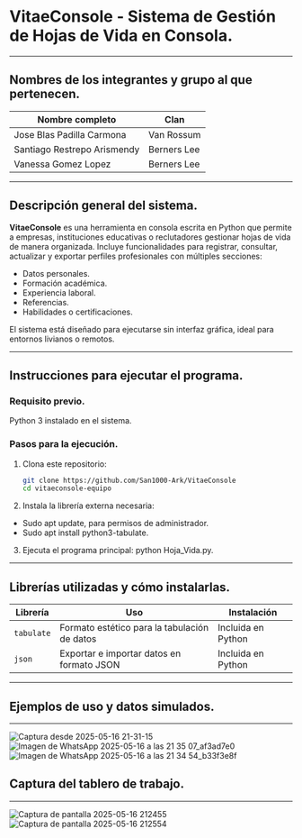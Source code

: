 # VitaeConsole - Sistema de Gestión de Hojas de Vida en Consola.

---

## Nombres de los integrantes y grupo al que pertenecen.

| Nombre completo                 | Clan         |
|--------------------------------|--------------|
| Jose Blas Padilla Carmona      | Van Rossum   |
| Santiago Restrepo Arismendy    | Berners Lee  |
| Vanessa Gomez Lopez            | Berners Lee  |

---

## Descripción general del sistema.

**VitaeConsole** es una herramienta en consola escrita en Python que permite a empresas, instituciones educativas o reclutadores gestionar hojas de vida de manera organizada. Incluye funcionalidades para registrar, consultar, actualizar y exportar perfiles profesionales con múltiples secciones:

- Datos personales.
- Formación académica.
- Experiencia laboral.
- Referencias.
- Habilidades o certificaciones.

El sistema está diseñado para ejecutarse sin interfaz gráfica, ideal para entornos livianos o remotos.

---

## Instrucciones para ejecutar el programa.

### Requisito previo.
Python 3 instalado en el sistema.

### Pasos para la ejecución.
1. Clona este repositorio:
   ```bash
   git clone https://github.com/San1000-Ark/VitaeConsole
   cd vitaeconsole-equipo

2. Instala la librería externa necesaria:
- Sudo apt update, para permisos de administrador.
- Sudo apt install python3-tabulate.

3. Ejecuta el programa principal:
   python Hoja_Vida.py.

---

## Librerías utilizadas y cómo instalarlas.

| Librería    | Uso                                                  | Instalación              |
|-------------|-------------------------------------------------------|---------------------------|
| `tabulate`  | Formato estético para la tabulación de datos         | Incluida en Python        |
| `json`      | Exportar e importar datos en formato JSON            | Incluida en Python        |


---

## Ejemplos de uso y datos simulados.

---

![Captura desde 2025-05-16 21-31-15](https://github.com/user-attachments/assets/10947a72-4fe5-488d-baef-25d6a6b38c19)
![Imagen de WhatsApp 2025-05-16 a las 21 35 07_af3ad7e0](https://github.com/user-attachments/assets/aa003ed0-cbe0-446a-9b5c-400ebd4591a5)
![Imagen de WhatsApp 2025-05-16 a las 21 34 54_b33f3e8f](https://github.com/user-attachments/assets/b8c6e205-607c-49b9-afde-fbb5efc672e2)


## Captura del tablero de trabajo.

---

![Captura de pantalla 2025-05-16 212455](https://github.com/user-attachments/assets/b281f295-1f81-4d44-890e-aeda3e39621c)
![Captura de pantalla 2025-05-16 212554](https://github.com/user-attachments/assets/3fcebd48-4914-4006-ae77-4b8b485e1be4)
